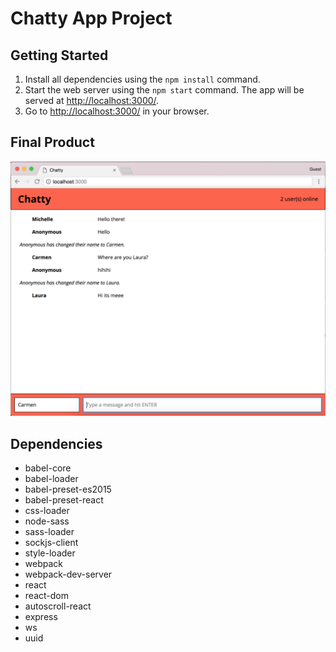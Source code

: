 # Chatty App Project



## Getting Started

1. Install all dependencies using the `npm install` command.
2. Start the web server using the `npm start` command. The app will be served at <http://localhost:3000/>.
3. Go to <http://localhost:3000/> in your browser.

## Final Product

![Screenshot of Chatty main page with count of users](https://github.com/cshing/chatty/blob/master/docs/usercount-multiuser.png?raw=true)

## Dependencies

- babel-core
- babel-loader
- babel-preset-es2015
- babel-preset-react
- css-loader
- node-sass
- sass-loader
- sockjs-client
- style-loader
- webpack
- webpack-dev-server
- react
- react-dom
- autoscroll-react
- express
- ws
- uuid

